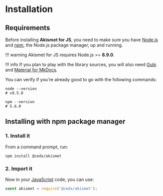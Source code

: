 # Installation

## Requirements
Before installing **Akismet for JS**, you need to make sure you have [Node.js](https://nodejs.org)
and [npm](https://www.npmjs.com), the Node.js package manager, up and running.

!!! warning
    Akismet for JS requires Node.js >= **8.9.0**.

!!! info
    If you plan to play with the library sources, you will also need
    [Gulp](http://gulpjs.com) and [Material for MkDocs](https://squidfunk.github.io/mkdocs-material).
    
You can verify if you're already good to go with the following commands:

```shell
node --version
# v9.5.0

npm --version
# 5.6.0
```

## Installing with npm package manager

### 1. Install it
From a command prompt, run:

```shell
npm install @cedx/akismet
```

### 2. Import it
Now in your [JavaScript](https://developer.mozilla.org/en-US/docs/Web/JavaScript) code, you can use:

```js
const akismet = require('@cedx/akismet');
```
